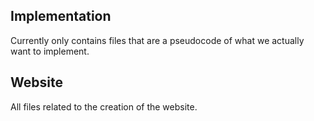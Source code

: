 ## Implementation
Currently only contains files that are a pseudocode of what we actually want to implement.

## Website
All files related to the creation of the website.

